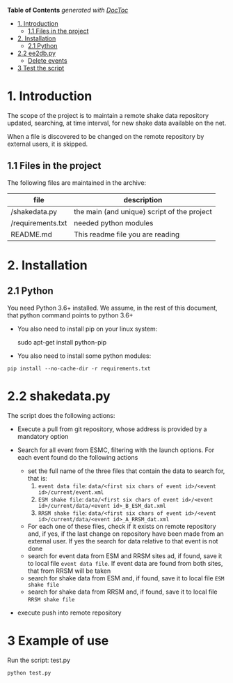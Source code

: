 <!-- START doctoc generated TOC please keep comment here to allow auto update -->
<!-- DON'T EDIT THIS SECTION, INSTEAD RE-RUN doctoc TO UPDATE -->
**Table of Contents**  *generated with [DocToc](https://github.com/thlorenz/doctoc)*

- [1. Introduction](#1-introduction)
  - [1.1 Files in the project](#11-files-in-the-project)
- [2. Installation](#2-installation)
  - [2.1 Python](#21-python)
- [2.2 ee2db.py](#22-ee2dbpy)
  - [Delete events](#delete-events)
- [3 Test the script](#3-test-the-script)

<!-- END doctoc generated TOC please keep comment here to allow auto update -->

# 1. Introduction #

The scope of the project is to maintain a remote shake data repository updated, searching, at time interval,  for new shake data available on the net. 

When a file is discovered to be changed on the remote repository by external users, it is skipped.

  

## 1.1 Files in the project ##

The following files are maintained in the archive:

| file | description |
| ------ | ------ |
| /shakedata.py | the main (and unique) script of the project |
| /requirements.txt | needed python modules |
| README.md | This readme file you are reading |


# 2. Installation #
## 2.1 Python ##

You need Python 3.6+ installed.
We assume, in the rest of this document, that python command points to python 3.6+

- You also need to install pip on your linux system:


    sudo apt-get install python-pip

- You also need to install some python modules:


```
pip install --no-cache-dir -r requirements.txt
```



# 2.2 shakedata.py

The script does the following actions:

- Execute a pull from git repository, whose address is provided by a mandatory option

- Search for all event from ESMC, filtering with the launch options. For each event found do the following actions 

  - set the full name of the three files that contain the data to search for, that is: 
    1. `event data file`: `data/<first six chars of event id>/<event id>/current/event.xml`
    2. `ESM shake file`: `data/<first six chars of event id>/<event id>/current/data/<event id>_B_ESM_dat.xml`
    3. `RRSM shake file`:  `data/<first six chars of event id>/<event id>/current/data/<event id>_A_RRSM_dat.xml`
  - For each one of these files, check if it exists on remote repository and, if yes, if the last change on repository have been made from an external user. If yes the search for data relative to that event is not done
  - search for event data from ESM and RRSM sites ad, if found, save it to local file `event data file`. If event data are found from both sites, that from  RRSM will be taken
  - search for shake data from ESM and, if found, save it to local file `ESM shake file`
  - search for shake data from RRSM and, if found, save it to local file `RRSM shake file`

- execute push into remote repository

  


# 3 Example of use #

Run the script: test.py

```
python test.py
```

